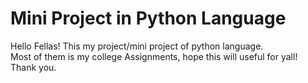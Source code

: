 # Mini Project in Python Language
Hello Fellas! This my project/mini project of python language. <br />
Most of them is my college Assignments, hope this will useful for yall! Thank you.
